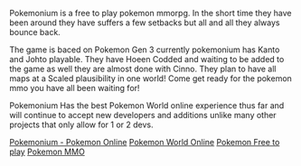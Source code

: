Pokemonium is a free to play pokemon mmorpg. In the short time they have been around they have suffers a few setbacks but all and all they always bounce back.

The game is baced on Pokemon Gen 3 currently pokemonium has Kanto and Johto playable. They have Hoeen Codded and waiting to be added to the game as well they are almost done with Cinno. They plan to have all maps at a Scaled plausibility in one world! Come get ready for the pokemon mmo you have all been waiting for!

Pokemonium Has the best Pokemon World online experience thus far and will continue to accept new developers and additions unlike many other projects that only allow for 1 or 2 devs.



[Pokemonium - Pokemon Online](http://pokemonium.com)
[Pokemon World Online](http://pokemonium.com)
[Pokemon Free to play](http://pokemonium.com)
[Pokemon MMO](http://pokemonium.com)